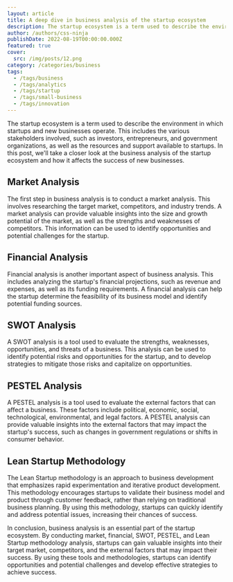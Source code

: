 ```yaml
---
layout: article
title: A deep dive in business analysis of the startup ecosystem
description: The startup ecosystem is a term used to describe the environment in which startups and new businesses operate. This includes the various stakeholders involved, such as investors, entrepreneurs, and government organizations, as well as the resources and support available to startups. In this post, we'll take a closer look at the business analysis of the startup ecosystem and how it affects the success of new businesses.
author: /authors/css-ninja
publishDate: 2022-08-19T00:00:00.000Z
featured: true
cover:
  src: /img/posts/12.png
category: /categories/business
tags:
  - /tags/business
  - /tags/analytics
  - /tags/startup
  - /tags/small-business
  - /tags/innovation
---  
```



The startup ecosystem is a term used to describe the environment in which startups and new businesses operate. This includes the various stakeholders involved, such as investors, entrepreneurs, and government organizations, as well as the resources and support available to startups. In this post, we'll take a closer look at the business analysis of the startup ecosystem and how it affects the success of new businesses.

## Market Analysis
The first step in business analysis is to conduct a market analysis. This involves researching the target market, competitors, and industry trends. A market analysis can provide valuable insights into the size and growth potential of the market, as well as the strengths and weaknesses of competitors. This information can be used to identify opportunities and potential challenges for the startup.

## Financial Analysis
Financial analysis is another important aspect of business analysis. This includes analyzing the startup's financial projections, such as revenue and expenses, as well as its funding requirements. A financial analysis can help the startup determine the feasibility of its business model and identify potential funding sources.

## SWOT Analysis
A SWOT analysis is a tool used to evaluate the strengths, weaknesses, opportunities, and threats of a business. This analysis can be used to identify potential risks and opportunities for the startup, and to develop strategies to mitigate those risks and capitalize on opportunities.

## PESTEL Analysis
A PESTEL analysis is a tool used to evaluate the external factors that can affect a business. These factors include political, economic, social, technological, environmental, and legal factors. A PESTEL analysis can provide valuable insights into the external factors that may impact the startup's success, such as changes in government regulations or shifts in consumer behavior.

## Lean Startup Methodology
The Lean Startup methodology is an approach to business development that emphasizes rapid experimentation and iterative product development. This methodology encourages startups to validate their business model and product through customer feedback, rather than relying on traditional business planning. By using this methodology, startups can quickly identify and address potential issues, increasing their chances of success.

In conclusion, business analysis is an essential part of the startup ecosystem. By conducting market, financial, SWOT, PESTEL, and Lean Startup methodology analysis, startups can gain valuable insights into their target market, competitors, and the external factors that may impact their success. By using these tools and methodologies, startups can identify opportunities and potential challenges and develop effective strategies to achieve success.
